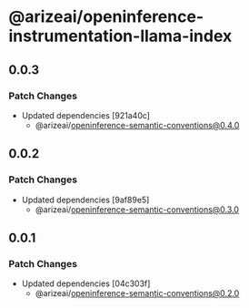 # @arizeai/openinference-instrumentation-llama-index

## 0.0.3

### Patch Changes

- Updated dependencies [921a40c]
  - @arizeai/openinference-semantic-conventions@0.4.0

## 0.0.2

### Patch Changes

- Updated dependencies [9af89e5]
  - @arizeai/openinference-semantic-conventions@0.3.0

## 0.0.1

### Patch Changes

- Updated dependencies [04c303f]
  - @arizeai/openinference-semantic-conventions@0.2.0
